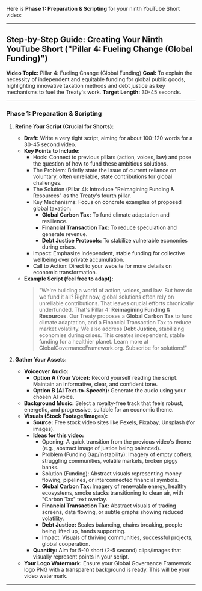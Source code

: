 Here is **Phase 1: Preparation & Scripting** for your ninth YouTube Short video:

---

## Step-by-Step Guide: Creating Your Ninth YouTube Short ("Pillar 4: Fueling Change (Global Funding)")

**Video Topic:** Pillar 4: Fueling Change (Global Funding)
**Goal:** To explain the necessity of independent and equitable funding for global public goods, highlighting innovative taxation methods and debt justice as key mechanisms to fuel the Treaty's work.
**Target Length:** 30-45 seconds.

---

### **Phase 1: Preparation & Scripting**

1.  **Refine Your Script (Crucial for Shorts):**
    * **Draft:** Write a very tight script, aiming for about 100-120 words for a 30-45 second video.
    * **Key Points to Include:**
        * Hook: Connect to previous pillars (action, voices, law) and pose the question of how to fund these ambitious solutions.
        * The Problem: Briefly state the issue of current reliance on voluntary, often unreliable, state contributions for global challenges.
        * The Solution (Pillar 4): Introduce "Reimagining Funding & Resources" as the Treaty's fourth pillar.
        * Key Mechanisms: Focus on concrete examples of proposed global taxation:
            * **Global Carbon Tax:** To fund climate adaptation and resilience.
            * **Financial Transaction Tax:** To reduce speculation and generate revenue.
            * **Debt Justice Protocols:** To stabilize vulnerable economies during crises.
        * Impact: Emphasize independent, stable funding for collective wellbeing over private accumulation.
        * Call to Action: Direct to your website for more details on economic transformation.
    * **Example Script (feel free to adapt):**
        > "We're building a world of action, voices, and law. But how do we fund it all?
        > Right now, global solutions often rely on unreliable contributions. That leaves crucial efforts chronically underfunded.
        > That's Pillar 4: **Reimagining Funding & Resources**.
        > Our Treaty proposes a **Global Carbon Tax** to fund climate adaptation, and a Financial Transaction Tax to reduce market volatility.
        > We also address **Debt Justice**, stabilizing economies during crises.
        > This creates independent, stable funding for a healthier planet. Learn more at GlobalGovernanceFramework.org. Subscribe for solutions!"

2.  **Gather Your Assets:**
    * **Voiceover Audio:**
        * **Option A (Your Voice):** Record yourself reading the script. Maintain an informative, clear, and confident tone.
        * **Option B (AI Text-to-Speech):** Generate the audio using your chosen AI voice.
    * **Background Music:** Select a royalty-free track that feels robust, energetic, and progressive, suitable for an economic theme.
    * **Visuals (Stock Footage/Images):**
        * **Source:** Free stock video sites like Pexels, Pixabay, Unsplash (for images).
        * **Ideas for this video:**
            * Opening: A quick transition from the previous video's theme (e.g., abstract image of justice being balanced).
            * Problem (Funding Gap/Instability): Imagery of empty coffers, struggling communities, volatile markets, broken piggy banks.
            * Solution (Funding): Abstract visuals representing money flowing, pipelines, or interconnected financial symbols.
            * **Global Carbon Tax:** Imagery of renewable energy, healthy ecosystems, smoke stacks transitioning to clean air, with "Carbon Tax" text overlay.
            * **Financial Transaction Tax:** Abstract visuals of trading screens, data flowing, or subtle graphs showing reduced volatility.
            * **Debt Justice:** Scales balancing, chains breaking, people being lifted up, hands supporting.
            * Impact: Visuals of thriving communities, successful projects, global cooperation.
        * **Quantity:** Aim for 5-10 short (2-5 second) clips/images that visually represent points in your script.
    * **Your Logo Watermark:** Ensure your Global Governance Framework logo PNG with a transparent background is ready. This will be your video watermark.

---
